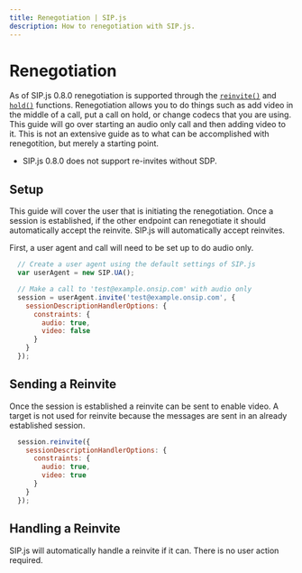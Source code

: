 ```yaml
---
title: Renegotiation | SIP.js
description: How to renegotiation with SIP.js.
---
```


# Renegotiation

As of SIP.js 0.8.0 renegotiation is supported through the [`reinvite()`](../../api/0.8.0/session/#reinvite) and [`hold()`](../../api/0.8.0/session/#hold) functions. Renegotiation allows you to do things such as add video in the middle of a call, put a call on hold, or change codecs that you are using. This guide will go over starting an audio only call and then adding video to it. This is not an extensive guide as to what can be accomplished with renegotition, but merely a starting point.

* SIP.js 0.8.0 does not support re-invites without SDP.

## Setup

This guide will cover the user that is initiating the renegotiation. Once a session is established, if the other endpoint can renegotiate it should automatically accept the reinvite. SIP.js will automatically accept reinvites.

First, a user agent and call will need to be set up to do audio only.

~~~ javascript
  // Create a user agent using the default settings of SIP.js
  var userAgent = new SIP.UA();

  // Make a call to 'test@example.onsip.com' with audio only
  session = userAgent.invite('test@example.onsip.com', {
    sessionDescriptionHandlerOptions: {
      constraints: {
        audio: true,
        video: false
      }
    }
  });
~~~

## Sending a Reinvite

Once the session is established a reinvite can be sent to enable video. A target is not used for reinvite because the messages are sent in an already established session.

~~~ javascript
  session.reinvite({
    sessionDescriptionHandlerOptions: {
      constraints: {
        audio: true,
        video: true
      }
    }
  });
~~~

## Handling a Reinvite

SIP.js will automatically handle a reinvite if it can. There is no user action required.
